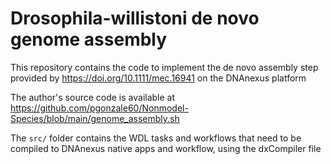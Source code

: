 # Drosophila-willistoni de novo genome assembly
This repository contains the code to implement the de novo assembly step provided by https://doi.org/10.1111/mec.16941 on the DNAnexus platform

The author's source code is available at https://github.com/pgonzale60/Nonmodel-Species/blob/main/genome_assembly.sh

The `src/` folder contains the WDL tasks and workflows that need to be compiled to DNAnexus native apps and workflow, using the dxCompiler file
